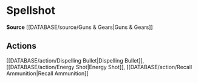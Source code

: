 ﻿---
id: '414'
name: Spellshot
rarity: Common
rus_type_level: null
source: '[[DATABASE/source/Guns & Gears|Guns & Gears]]'
trait:
- Spellshot
type: Trait

---
# Spellshot

**Source** [[DATABASE/source/Guns & Gears|Guns & Gears]]

## Actions

[[DATABASE/action/Dispelling Bullet|Dispelling Bullet]], [[DATABASE/action/Energy Shot|Energy Shot]], [[DATABASE/action/Recall Ammunition|Recall Ammunition]]